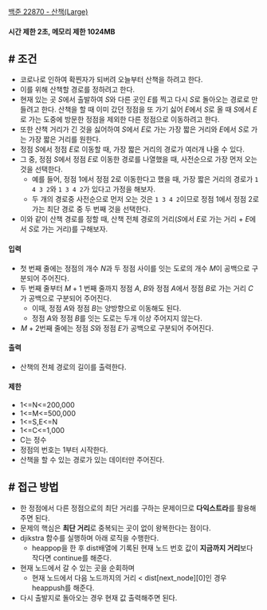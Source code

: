 
[백준 22870 - 산책(Large)](https://www.acmicpc.net/problem/22870)

#### **시간 제한 2초, 메모리 제한 1024MB**

## **# 조건**

- 코로나로 인하여 확찐자가 되버려 오늘부터 산책을 하려고 한다. 
- 이를 위해 산책할 경로를 정하려고 한다.
- 현재 있는 곳 $S$에서 출발하여 $S$와 다른 곳인 $E$를 찍고 다시 $S$로 돌아오는 경로로 만들려고 한다. 산책을 할 때 이미 갔던 정점을 또 가기 싫어 $E$에서 $S$로 올 때 $S$에서 $E$로 가는 도중에 방문한 정점을 제외한 다른 정점으로 이동하려고 한다. 
- 또한 산책 거리가 긴 것을 싫어하여 $S$에서 $E$로 가는 가장 짧은 거리와 $E$에서 $S$로 가는 가장 짧은 거리를 원한다.
- 정점 $S$에서 정점 $E$로 이동할 때, 가장 짧은 거리의 경로가 여러개 나올 수 있다. 
- 그 중, 정점 $S$에서 정점 $E$로 이동한 경로를 나열했을 때, 사전순으로 가장 먼저 오는 것을 선택한다.
	- 예를 들어, 정점 1에서 정점 2로 이동한다고 했을 때, 가장 짧은 거리의 경로가 `1 4 3 2`와 `1 3 4 2`가 있다고 가정을 해보자. 
	- 두 개의 경로중 사전순으로 먼저 오는 것은 `1 3 4 2`이므로 정점 1에서 정점 2로 가는 최단 경로 중 두 번째 것을 선택한다.
- 이와 같이 산책 경로를 정할 때, 산책 전체 경로의 거리($S$에서 $E$로 가는 거리 + $E$에서 $S$로 가는 거리)를 구해보자.

#### **입력**
- 첫 번째 줄에는 정점의 개수 $N$과 두 정점 사이를 잇는 도로의 개수 $M$이 공백으로 구분되어 주어진다.
- 두 번째 줄부터 $M + 1$ 번째 줄까지 정점 $A$, $B$와 정점 $A$에서 정점 $B$로 가는 거리 $C$가 공백으로 구분되어 주어진다. 
	- 이때, 정점 $A$와 정점 $B$는 양방향으로 이동해도 된다.
	- 정점 $A$와 정점 $B$를 잇는 도로는 두개 이상 주어지지 않는다.
-  $M + 2$번째 줄에는 정점 $S$와 정점 $E$가 공백으로 구분되어 주어진다.

#### **출력**
- 산책의 전체 경로의 길이를 출력한다.
#### **제한**
- 1<=N<=200,000
- 1<=M<=500,000
- 1<=S,E<=N
- 1<=C<=1,000
- C는 정수
- 정점의 번호는 1부터 시작한다.
- 산책을 할 수 있는 경로가 있는 데이터만 주어진다.

## **# 접근 방법**

- 한 정점에서 다른 정점으로의 최단 거리를 구하는 문제이므로 **다익스트라**를 활용해주면 된다.
- 문제의 핵심은 **최단 거리**로 중복되는 곳이 없이 왕복한다는 점이다.
- djikstra 함수를 실행하며 아래 로직을 수행한다.
	- heappop을 한 후 dist배열에 기록된 현재 노드 번호 값이 **지금까지 거리**보다 작다면 continue를 해준다.
- 현재 노드에서 갈 수 있는 곳을 순회하며 
	- 현재 노드에서 다음 노드까지의 거리 < dist[next_node][0]인 경우 heappush를 해준다.
- 다시 출발지로 돌아오는 경우 현재 값 출력해주면 된다.
